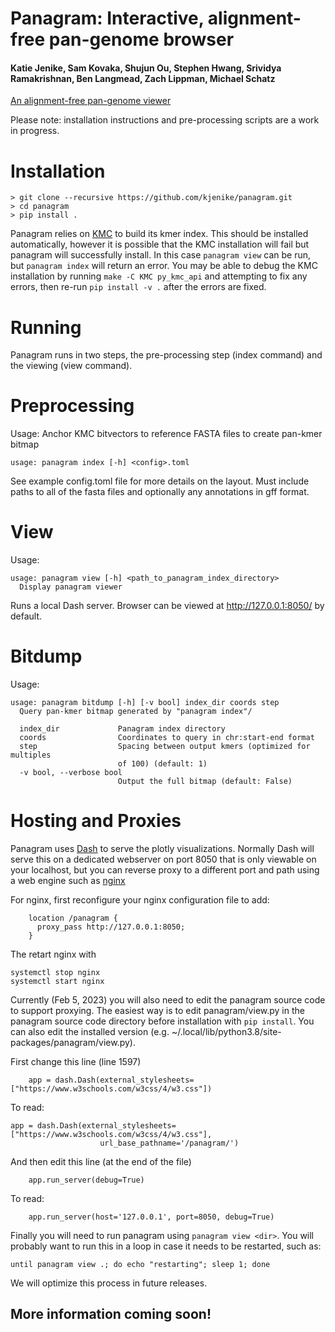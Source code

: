 # Panagram: Interactive, alignment-free pan-genome browser  

#### Katie Jenike, Sam Kovaka, Shujun Ou, Stephen Hwang, Srividya Ramakrishnan, Ben Langmead, Zach Lippman, Michael Schatz


[An alignment-free pan-genome viewer](https://www.dropbox.com/s/g7snjgr8bs6c2uj/2023.01.17.Panagram.pdf)

Please note: installation instructions and pre-processing scripts are a work in progress. 

# Installation

```
> git clone --recursive https://github.com/kjenike/panagram.git
> cd panagram
> pip install .
```

Panagram relies on [KMC](https://github.com/refresh-bio/KMC) to build its kmer index. This should be installed automatically, however it is possible that the KMC installation will fail but panagram will successfully install. In this case `panagram view` can be run, but `panagram index` will return an error. You may be able to debug the KMC installation by running `make -C KMC py_kmc_api` and attempting to fix any errors, then re-run `pip install -v .` after the errors are fixed.

# Running
Panagram runs in two steps, the pre-processing step (index command) and the viewing (view command). 

# Preprocessing
Usage:
Anchor KMC bitvectors to reference FASTA files to create pan-kmer bitmap
```
usage: panagram index [-h] <config>.toml
```
See example config.toml file for more details on the layout. Must include paths to all of the fasta files and optionally any annotations in gff format. 

# View

Usage:
```
usage: panagram view [-h] <path_to_panagram_index_directory>
  Display panagram viewer
```

Runs a local Dash server. Browser can be viewed at http://127.0.0.1:8050/ by default.

# Bitdump

Usage:
```
usage: panagram bitdump [-h] [-v bool] index_dir coords step
  Query pan-kmer bitmap generated by "panagram index"/

  index_dir             Panagram index directory
  coords                Coordinates to query in chr:start-end format
  step                  Spacing between output kmers (optimized for multiples
                        of 100) (default: 1)
  -v bool, --verbose bool
                        Output the full bitmap (default: False)
```

# Hosting and Proxies

Panagram uses [Dash](https://dash.plotly.com/introduction) to serve the plotly visualizations. 
Normally Dash will serve this on a dedicated webserver on port 8050 that is only viewable on 
your localhost, but you can reverse proxy to a different port and path using a web engine 
such as [nginx](https://www.nginx.com/)

For nginx, first reconfigure your nginx configuration file to add:

```
    location /panagram {
      proxy_pass http://127.0.0.1:8050;
    }
```

The retart nginx with 

```
systemctl stop nginx
systemctl start nginx
```

Currently (Feb 5, 2023) you will also need to edit the panagram source code to support proxying.
The easiest way is to edit panagram/view.py in the panagram source code directory before
installation with `pip install`. You can also edit the installed version (e.g. ~/.local/lib/python3.8/site-packages/panagram/view.py).

First change this line (line 1597)
```
    app = dash.Dash(external_stylesheets=["https://www.w3schools.com/w3css/4/w3.css"])
```

To read:
```
app = dash.Dash(external_stylesheets=["https://www.w3schools.com/w3css/4/w3.css"],
                    url_base_pathname='/panagram/') 
```

And then edit this line (at the end of the file)
```
    app.run_server(debug=True)
```

To read:

```
    app.run_server(host='127.0.0.1', port=8050, debug=True)
```

Finally you will need to run panagram using `panagram view <dir>`. You will probably want to run this in a loop
in case it needs to be restarted, such as:

```
until panagram view .; do echo "restarting"; sleep 1; done
```

We will optimize this process in future releases.

## More information coming soon!
